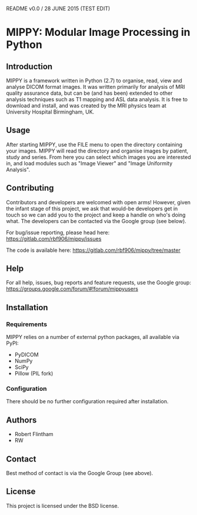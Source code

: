 README v0.0 / 28 JUNE 2015
(TEST EDIT)

# MIPPY: Modular Image Processing in Python

## Introduction

MIPPY is a framework written in Python (2.7) to organise, read, view and analyse DICOM format images. It was written primarily for analysis of MRI quality assurance data, but can be (and has been) extended to other analysis techniques such as T1 mapping and ASL data analysis. It is free to download and install, and was created by the MRI physics team at University Hospital Birmingham, UK.

## Usage

After starting MIPPY, use the FILE menu to open the directory containing your images. MIPPY will read the directory and organise images by patient, study and series. From here you can select which images you are interested in, and load modules such as "Image Viewer" and "Image Uniformity Analysis".

## Contributing

Contributors and developers are welcomed with open arms! However, given the infant stage of this project, we ask that would-be developers get in touch so we can add you to the project and keep a handle on who's doing what.  The developers can be contacted via the Google group (see below).

For bug/issue reporting, please head here:
https://gitlab.com/rbf906/mippy/issues

The code is available here:
https://gitlab.com/rbf906/mippy/tree/master

## Help

For all help, issues, bug reports and feature requests, use the Google group:
https://groups.google.com/forum/#!forum/mippyusers

## Installation

### Requirements

MIPPY relies on a number of external python packages, all available via PyPI:
- PyDICOM
- NumPy
- SciPy
- Pillow (PIL fork)


### Configuration

There should be no further configuration required after installation.

## Authors

- Robert Flintham
- RW

## Contact

Best method of contact is via the Google Group (see above).

## License

This project is licensed under the BSD license.